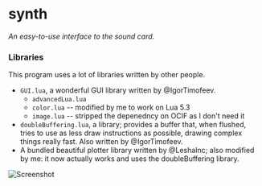 # synth
*An easy-to-use interface to the sound card.*

### Libraries
This program uses a lot of libraries written by other people.

* `GUI.lua`, a wonderful GUI library written by @IgorTimofeev.
  * `advancedLua.lua`
  * `color.lua` -- modified by me to work on Lua 5.3
  * `image.lua` -- stripped the depenedncy on OCIF as I don't need it
* `doubleBuffering.lua`, a library; provides a buffer that, when flushed, tries to use as less draw instructions as possible, drawing complex things really fast. Also written by @IgorTimofeev.
* A bundled beautiful plotter library written by @LeshaInc; also modified by me: it now actually works and uses the doubleBuffering library.

![Screenshot](https://i.imgur.com/Ahxvlv2.png)
